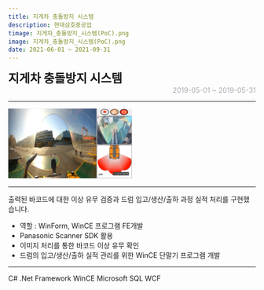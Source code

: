 ```yaml
---
title: 지게차 충돌방지 시스템
description: 현대삼호중공업
timage: 지게차_충돌방지_시스템(PoC).png
image: 지게차_충돌방지_시스템(PoC).png
date: 2021-06-01 ~ 2021-09-31
---
```


<div style="font-weight: bold; font-size: 1.5rem">지게차 충돌방지 시스템</div>
<div style="text-align: right; color: #aaaab3">2019-05-01 ~ 2019-05-31</div>

---

<img
    class="hyde page-image"
    src="/assets/images/projects/지게차_충돌방지_시스템(PoC).png"
    alt="{{ page.image | split: '.' | first }}"
    width="50%"
    height="50%"
/>

---

출력된 바코드에 대한 이상 유무 검증과 드럼 입고/생산/출하 과정 실적 처리를 구현했습니다.

- 역할 : WinForm, WinCE 프로그램 FE개발
- Panasonic Scanner SDK 활용
- 이미지 처리를 통한 바코드 이상 유무 확인
- 드럼의 입고/생산/출하 실적 관리를 위한 WinCE 단말기 프로그램 개발

---

<div class="hyde tags skills">
    <a class="hyde tag">C#</a>
    <a class="hyde tag">.Net Framework</a>
    <a class="hyde tag">WinCE</a>
    <a class="hyde tag">Microsoft SQL</a>
    <a class="hyde tag">WCF</a>
</div>
